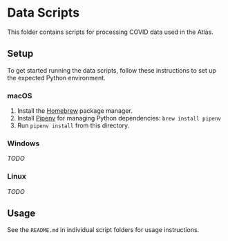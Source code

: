 # Data Scripts

This folder contains scripts for processing COVID data used in the Atlas.

## Setup

To get started running the data scripts, follow these instructions to set up the expected Python environment.

### macOS

1. Install the [Homebrew](https://brew.sh/) package manager.
2. Install [Pipenv](https://pipenv.pypa.io/en/latest/) for managing Python dependencies: `brew install pipenv`
3. Run `pipenv install` from this directory.

### Windows

_TODO_

### Linux

_TODO_

## Usage

See the `README.md` in individual script folders for usage instructions.
